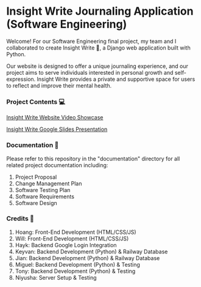 # Insight Write Journaling Application <br/> (Software Engineering)
Welcome! For our Software Engineering final project, my team and I collaborated to create Insight Write 📒, a Django web application built with Python. 

Our website is designed to offer a unique journaling experience, and our project aims to serve individuals interested in personal growth and self-expression. Insight Write provides a private and supportive space for users to reflect and improve their mental health.

### Project Contents 💻

[Insight Write Website Video Showcase](https://1drv.ms/v/s!Ai-JIymNQM3GgoBGCreTIyCWJl-BTw?e=qR5dnf)

[Insight Write Google Slides Presentation](https://github.com/user-attachments/files/16719811/Insight.Write.Product.Presentation.Demo.-.Group.7.pdf)

### Documentation 📜
Please refer to this repository in the "documentation" directory for all related project documentation including:
1. Project Proposal
2. Change Management Plan
3. Software Testing Plan
4. Software Requirements
5. Software Design

### Credits 🤝
1. Hoang: Front-End Development (HTML/CSS/JS)
2. Will: Front-End Development (HTML/CSS/JS)
3. Hayk: Backend Google Login Integration
4. Keyvan: Backend Development (Python) & Railway Database
5. Jian: Backend Development (Python) & Railway Database
6. Miguel: Backend Development (Python) & Testing
7. Tony: Backend Development (Python) & Testing
8. Niyusha: Server Setup & Testing
